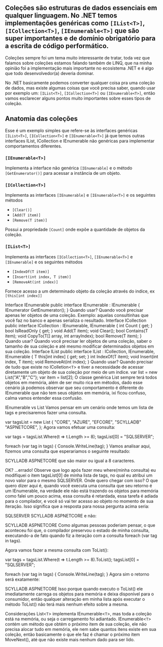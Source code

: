 ## Coleções são estruturas de dados essenciais em qualquer linguagem. No .NET temos implementações genéricas como `[IList<T>]`, `[ICollection<T>]`, `[IEnumerable<T>]` que são super importantes e de domínio obrigatório para a escrita de código performático.
  
Coleções sempre foi um tema muito interessante de tratar, toda vez que falamos sobre coleções estamos falando também de LINQ, que na minha opinião foi a implementação
mais importante no ecosistema .NET e é algo que todo desenvolvedor(a) deveria dominar.
  
No .NET basicamente podemos converter qualquer coisa pra uma coleção de dados, mas existe algumas coisas que você precisa saber, quando usar por exemplo um: 
`[IList<T>]`, `[ICollection<T>]` ou `[IEnumerable<T>]`, então vamos esclarecer alguns pontos muito importantes sobre esses tipos de coleção.

## Anatomia das coleções
Esse é um exemplo simples que refere-se às interfaces genéricas `[IList<T>]`, `[ICollection<T>]` e `[IEnumerable<T>]` já que temos outras interfaces IList, ICollection e IEnumerable não genéricas para implementar comportamentos diferentes.

### `[IEnumerable<T>]`

Implementa a interface não genérica `[IEnumerable]` e o método `[GetEnumerator()]` para acessar a instância de um objeto.
  
### `[ICollection<T>]`
  
Implementa as interfaces `[IEnumerable]` e `[IEnumerable<T>]` e os seguintes métodos

- `[Clear()]`
- `[Add(T item)]`
- `[Remove(T item)]`

Possui a propriedade `[Count]` onde expõe a quantidade de objetos da coleção.
  
### `[IList<T>]`
  
Implementa as interfaces `[ICollection<T>]`, `[IEnumerable<T>]` e `[IEnumerable]` e os seguintes métodos

- `[IndexOf(T item)]`
- `[Insert(int index, T item)]`
- `[RemoveAt(int index)]`

Fornece acesso a um determinado objeto da coleção através do indice, ex `[this[int index]]`
  
  
Interface IEnumerable<T>
public interface IEnumerable<T> : IEnumerable
{
    IEnumerator<T> GetEnumerator();
}
Quando usar?
Quando você precisar apenas ler objetos de uma coleção.
Exemplo: aquelas consultinhas que você faz no banco e apenas serializa o resultado.
Interface ICollection<T>
public interface ICollection<T> : IEnumerable<T>, IEnumerable
{
    int Count { get; }
    bool IsReadOnly { get; }
    void Add(T item);
    void Clear();
    bool Contains(T item);
    void CopyTo(T[] array, int arrayIndex);
    bool Remove(T item);
}
Quando usar?
Quando você precisar ler objetos de uma coleção, saber o tamanho de sua coleção e até mesmo modificar determinados objetos em sua coleção.
Interface IList<T>
public interface IList<T> : ICollection<T>, IEnumerable<T>, IEnumerable
{
    T this[int index] { get; set; }
    int IndexOf(T item);
    void Insert(int index, T item);
    void RemoveAt(int index);
}
Quando usar?
Quando precisar de tudo que existe no IColletion<`T`> e tiver a necessidade de acessar diretamente um objeto de sua coleção por meio de um índice.
var list = new List<string>{"A","B","C"};
var item = list[2];
O classe genérica List<T> sempre terá todos objetos em memória, além de ser muito rica em métodos, dado esse cenário já podemos observar que seu comportamento é diferente do IEnumerable<T> que não tem seus objetos em memória, ixi ficou confuso, calma vamos entender essa confusão.

IEnumerable<T> vs List<T>
Vamos pensar em um cenário onde temos um lista de tags e precisaremos fazer uma consulta.

var tagsList = new List<string>
{
  "CORE",
  "AZURE",
  "EFCORE",
  "SCYLLADB"
  "ASPNETCORE",
};
Agora vamos efetuar uma consulta:

var tags = tagsList.Where(t => t.Length >= 8);
tagsList[0] = "SQLSERVER";

foreach (var tag in tags)
{
    Console.WriteLine(tag);
}
Vamos analisar aqui, fizemos uma consulta que esperariamos o seguinte resultado:

SCYLLADB
ASPNETCORE
que são maior ou igual a 8 caracteres.

OK? …errado!
Observe que logo após fazer meu where(minha consulta) eu modifiquei o item tagsList[0] de minha lista de tags, no qual eu atribui um novo valor para o mesmo SQLSERVER.
Onde quero chegar com isso?
O que quero dizer aqui é, quando você executa uma consulta que seu retorno é um IEnumerable<T>, na verdade ele não está trazendo os objetos para memória como falei um pouco acima, essa consulta é retardada, essa tarefa é adiada para o compilador, e você só vai ter acesso ao objeto no momento de sua iteração. Isso significa que a resposta para nossa pergunta acima seria:

SQLSERVER
SCYLLADB
ASPNETCORE
e não:

SCYLLADB
ASPNETCORE
Como algumas pessoas poderiam pensar, o que aconteceu foi que, o compilador preservou o estado de minha consulta, executando-a de fato quando fiz a iteração com a consulta foreach (var tag in tags).

Agora vamos fazer a mesma consulta com ToList():

var tags = tagsList.Where(t => t.Length >= 8).ToList();
tagsList[0] = "SQLSERVER";

foreach (var tag in tags)
{
    Console.WriteLine(tag);
}
Agora sim o retorno será exatamente:

SCYLLADB
ASPNETCORE
Isso porque quando executo o ToList() ele imediatamente carrega os objetos para memória e deixa disponível para o consumidor, então qualquer alteração em minha lista após executar o método ToList() não terá mais nenhum efeito sobre a mesma.

Considerações
List<`T`> implementa IEnumerable<`T`>, mas toda a coleção está na memória, ou seja o carregamento foi adiantado.
IEnumerable<`T`> contém um método que obtém o próximo item de sua coleção, ele não precisa alocar tudo em memória, ele nem sabe quantos itens existe em sua coleção, então basicamente o que ele faz é chamar o próximo item MoveNext(), até que não existe mais nenhum dado para ser lido.

